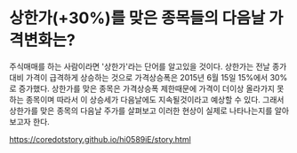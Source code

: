 상한가(+30%)를 맞은 종목들의 다음날 가격변화는?
=====

주식매매를 하는 사람이라면 '상한가'라는 단어를 알고있을 것이다. 상한가는 전날 종가대비 가격이 급격하게 상승하는 것으로 가격상승폭은 2015년 6월 15일 15%에서 30%로 증가했다.
상한가를 맞은 종목은 가격상승폭 제한때문에 가격이 더이상 올라가지 못하는 종목이며 따라서 이 상승세가 다음날에도 지속될것이라고 예상할 수 있다. 그래서 상한가를 맞은 종목의 다음날 주가를 살펴보고 이러한 현상이 실제로 나타나는지를 알아보고자 한다.

<a href='https://coredotstory.github.io/hi0589iE/story.html'>https://coredotstory.github.io/hi0589iE/story.html</a>